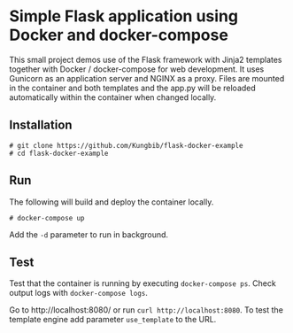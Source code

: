 # Simple Flask application using Docker and docker-compose

This small project demos use of the Flask framework with Jinja2 templates together with Docker / docker-compose for web development. It uses Gunicorn as an application server and NGINX as a proxy. Files are mounted in the container and both templates and the app.py will be reloaded automatically within the container when changed locally.

## Installation

```
# git clone https://github.com/Kungbib/flask-docker-example
# cd flask-docker-example
```

## Run

The following will build and deploy the container locally.

```
# docker-compose up
```

Add the `-d` parameter to run in background.

## Test

Test that the container is running by executing `docker-compose ps`. Check output logs with `docker-compose logs`.

Go to http://localhost:8080/ or run `curl http://localhost:8080`. To test the template engine add parameter `use_template` to the URL.

